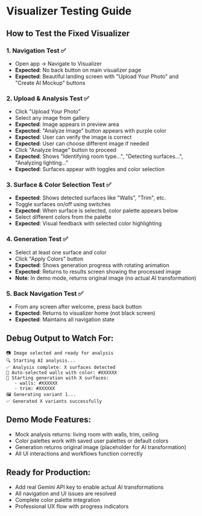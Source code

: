 # Visualizer Testing Guide

## How to Test the Fixed Visualizer

### 1. Navigation Test ✅
- Open app → Navigate to Visualizer
- **Expected**: No back button on main visualizer page
- **Expected**: Beautiful landing screen with "Upload Your Photo" and "Create AI Mockup" buttons

### 2. Upload & Analysis Test ✅  
- Click "Upload Your Photo" 
- Select any image from gallery
- **Expected**: Image appears in preview area
- **Expected**: "Analyze Image" button appears with purple color
- **Expected**: User can verify the image is correct
- **Expected**: User can choose different image if needed
- Click "Analyze Image" button to proceed
- **Expected**: Shows "Identifying room type...", "Detecting surfaces...", "Analyzing lighting..."
- **Expected**: Surfaces appear with toggles and color selection

### 3. Surface & Color Selection Test ✅
- **Expected**: Shows detected surfaces like "Walls", "Trim", etc.
- Toggle surfaces on/off using switches
- **Expected**: When surface is selected, color palette appears below
- Select different colors from the palette
- **Expected**: Visual feedback with selected color highlighting

### 4. Generation Test ✅
- Select at least one surface and color
- Click "Apply Colors" button
- **Expected**: Shows generation progress with rotating animation
- **Expected**: Returns to results screen showing the processed image
- **Note**: In demo mode, returns original image (no actual AI transformation)

### 5. Back Navigation Test ✅
- From any screen after welcome, press back button
- **Expected**: Returns to visualizer home (not black screen)
- **Expected**: Maintains all navigation state

## Debug Output to Watch For:
```
📷 Image selected and ready for analysis
🔍 Starting AI analysis...
✅ Analysis complete: X surfaces detected
🎨 Auto-selected walls with color: #XXXXXX
🎨 Starting generation with X surfaces:
   - walls: #XXXXXX
   - trim: #XXXXXX
🖼️ Generating variant 1...
✅ Generated X variants successfully
```

## Demo Mode Features:
- Mock analysis returns: living room with walls, trim, ceiling
- Color palettes work with saved user palettes or default colors
- Generation returns original image (placeholder for AI transformation)
- All UI interactions and workflows function correctly

## Ready for Production:
- Add real Gemini API key to enable actual AI transformations
- All navigation and UI issues are resolved
- Complete color palette integration
- Professional UX flow with progress indicators
